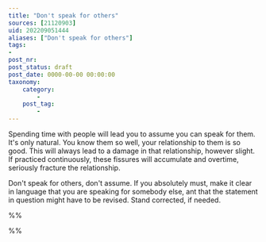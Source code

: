 ```yaml
---
title: "Don't speak for others"
sources: [21120903]
uid: 202209051444
aliases: ["Don't speak for others"]
tags:
-
post_nr:
post_status: draft
post_date: 0000-00-00 00:00:00
taxonomy:
    category:
        -
    post_tag:
        -
---
```


Spending time with people will lead you to assume you can speak for them. It's only natural. You know them so well, your relationship to them is so good. This will always lead to a damage in that relationship, however slight. If practiced continuously, these fissures will accumulate and overtime, seriously fracture the relationship.

Don't speak for others, don't assume. If you absolutely must, make it clear in language that you are speaking for somebody else, ant that the statement in question might have to be revised. Stand corrected, if needed.

%%

%%